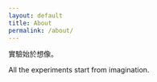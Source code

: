 ```yaml
---
layout: default
title: About
permalink: /about/
---
```


實驗始於想像。

All the experiments start from imagination.
